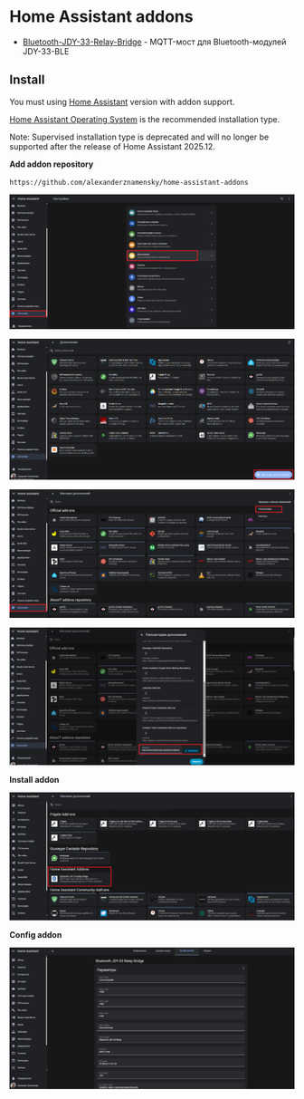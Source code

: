 # Home Assistant addons

- [Bluetooth-JDY-33-Relay-Bridge](https://github.com/alexanderznamensky/Bluetooth-JDY-33-Relay-Bridge) - MQTT-мост для Bluetooth-модулей JDY-33-BLE

## Install

You must using [Home Assistant](https://www.home-assistant.io/) version with addon support.

[Home Assistant Operating System](https://www.home-assistant.io/installation/#about-installation-types) is the recommended installation type.

Note: Supervised installation type is deprecated and will no longer be supported after the release of Home Assistant 2025.12.

**Add addon repository**

`https://github.com/alexanderznamensky/home-assistant-addons`

![](add_repo_1.png)

![](add_repo_2.png)

![](add_repo_3.png)

![](add_repo_4.png)

**Install addon**

![](install.png)

**Config addon**

![](config.png)
